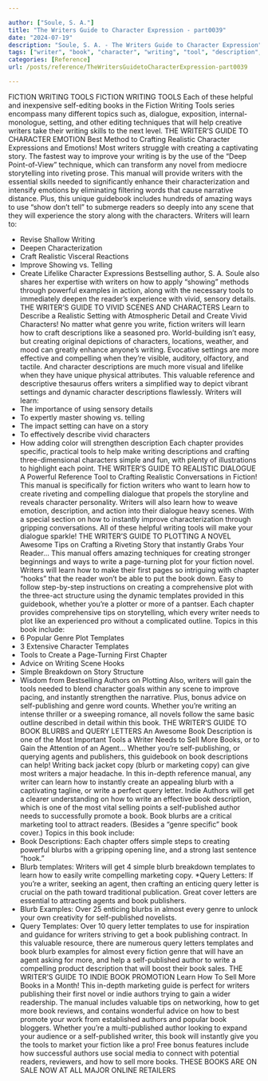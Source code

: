 ```yaml
---

author: ["Soule, S. A."]
title: "The Writers Guide to Character Expression - part0039"
date: "2024-07-19"
description: "Soule, S. A. - The Writers Guide to Character Expression"
tags: ["writer", "book", "character", "writing", "tool", "description", "learn", "blurb", "fiction", "author", "template", "guide", "query", "letter", "reader", "genre", "write", "dialogue", "setting", "crafting", "realistic", "creating", "story", "novel", "manual"]
categories: [Reference]
url: /posts/reference/TheWritersGuidetoCharacterExpression-part0039

---
```



FICTION WRITING TOOLS
FICTION WRITING TOOLS
Each of these helpful and inexpensive self-editing books in the Fiction Writing Tools series encompass many different topics such as, dialogue, exposition, internal-monologue, setting, and other editing techniques that will help creative writers take their writing skills to the next level.
THE WRITER’S GUIDE TO CHARACTER EMOTION
Best Method to Crafting Realistic Character Expressions and Emotions!
Most writers struggle with creating a captivating story. The fastest way to improve your writing is by the use of the “Deep Point-of-View” technique, which can transform any novel from mediocre storytelling into riveting prose.
This manual will provide writers with the essential skills needed to significantly enhance their characterization and intensify emotions by eliminating filtering words that cause narrative distance. Plus, this unique guidebook includes hundreds of amazing ways to use “show don’t tell” to submerge readers so deeply into any scene that they will experience the story along with the characters.
Writers will learn to:
* Revise Shallow Writing
* Deepen Characterization
* Craft Realistic Visceral Reactions
* Improve Showing vs. Telling
* Create Lifelike Character Expressions
Bestselling author, S. A. Soule also shares her expertise with writers on how to apply “showing” methods through powerful examples in action, along with the necessary tools to immediately deepen the reader’s experience with vivid, sensory details.
THE WRITER’S GUIDE TO VIVID SCENES AND CHARACTERS
Learn to Describe a Realistic Setting with Atmospheric Detail and Create Vivid Characters!
No matter what genre you write, fiction writers will learn how to craft descriptions like a seasoned pro. World-building isn’t easy, but creating original depictions of characters, locations, weather, and mood can greatly enhance anyone’s writing.
Evocative settings are more effective and compelling when they’re visible, auditory, olfactory, and tactile. And character descriptions are much more visual and lifelike when they have unique physical attributes. This valuable reference and descriptive thesaurus offers writers a simplified way to depict vibrant settings and dynamic character descriptions flawlessly.
Writers will learn:
* The importance of using sensory details
* To expertly master showing vs. telling
* The impact setting can have on a story
* To effectively describe vivid characters
* How adding color will strengthen description
Each chapter provides specific, practical tools to help make writing descriptions and crafting three-dimensional characters simple and fun, with plenty of illustrations to highlight each point.
THE WRITER’S GUIDE TO REALISTIC DIALOGUE
A Powerful Reference Tool to Crafting Realistic Conversations in Fiction!
This manual is specifically for fiction writers who want to learn how to create riveting and compelling dialogue that propels the storyline and reveals character personality.
Writers will also learn how to weave emotion, description, and action into their dialogue heavy scenes. With a special section on how to instantly improve characterization through gripping conversations. All of these helpful writing tools will make your dialogue sparkle!
THE WRITER’S GUIDE TO PLOTTING A NOVEL
Awesome Tips on Crafting a Riveting Story that instantly Grabs Your Reader...
This manual offers amazing techniques for creating stronger beginnings and ways to write a page-turning plot for your fiction novel. Writers will learn how to make their first pages so intriguing with chapter “hooks” that the reader won’t be able to put the book down.
Easy to follow step-by-step instructions on creating a comprehensive plot with the three-act structure using the dynamic templates provided in this guidebook, whether you’re a plotter or more of a pantser. Each chapter provides comprehensive tips on storytelling, which every writer needs to plot like an experienced pro without a complicated outline.
Topics in this book include:
* 6 Popular Genre Plot Templates
* 3 Extensive Character Templates
* Tools to Create a Page-Turning First Chapter
* Advice on Writing Scene Hooks
* Simple Breakdown on Story Structure
* Wisdom from Bestselling Authors on Plotting
Also, writers will gain the tools needed to blend character goals within any scene to improve pacing, and instantly strengthen the narrative. Plus, bonus advice on self-publishing and genre word counts. Whether you’re writing an intense thriller or a sweeping romance, all novels follow the same basic outline described in detail within this book.
THE WRITER’S GUIDE TO BOOK BLURBS and QUERY LETTERS
An Awesome Book Description is one of the Most Important Tools a Writer Needs to Sell More Books, or to Gain the Attention of an Agent...
Whether you’re self-publishing, or querying agents and publishers, this guidebook on book descriptions can help! Writing back jacket copy (blurb or marketing copy) can give most writers a major headache. In this in-depth reference manual, any writer can learn how to instantly create an appealing blurb with a captivating tagline, or write a perfect query letter.
Indie Authors will get a clearer understanding on how to write an effective book description, which is one of the most vital selling points a self-published author needs to successfully promote a book. Book blurbs are a critical marketing tool to attract readers. (Besides a “genre specific” book cover.)
Topics in this book include:
* Book Descriptions: Each chapter offers simple steps to creating powerful blurbs with a gripping opening line, and a strong last sentence “hook.”
* Blurb templates: Writers will get 4 simple blurb breakdown templates to learn how to easily write compelling marketing copy.
*Query Letters: If you’re a writer, seeking an agent, then crafting an enticing query letter is crucial on the path toward traditional publication. Great cover letters are essential to attracting agents and book publishers.
* Blurb Examples: Over 25 enticing blurbs in almost every genre to unlock your own creativity for self-published novelists.
* Query Templates: Over 10 query letter templates to use for inspiration and guidance for writers striving to get a book publishing contract.
In this valuable resource, there are numerous query letters templates and book blurb examples for almost every fiction genre that will have an agent asking for more, and help a self-published author to write a compelling product description that will boost their book sales.
THE WRITER’S GUIDE TO INDIE BOOK PROMOTION
Learn How To Sell More Books in a Month!
This in-depth marketing guide is perfect for writers publishing their first novel or indie authors trying to gain a wider readership. The manual includes valuable tips on networking, how to get more book reviews, and contains wonderful advice on how to best promote your work from established authors and popular book bloggers.
Whether you’re a multi-published author looking to expand your audience or a self-published writer, this book will instantly give you the tools to market your fiction like a pro! Free bonus features include how successful authors use social media to connect with potential readers, reviewers, and how to sell more books.
THESE BOOKS ARE ON SALE NOW AT ALL MAJOR ONLINE RETAILERS
